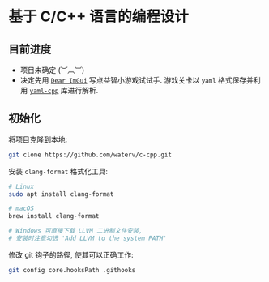 # 基于 C/C++ 语言的编程设计
## 目前进度
- 项目未确定 (︶︹︺)
- 决定先用 [`Dear ImGui`](https://github.com/ocornut/imgui) 写点益智小游戏试试手. 游戏关卡以 `yaml` 格式保存并利用 [`yaml-cpp`](https://github.com/jbeder/yaml-cpp) 库进行解析.

## 初始化
将项目克隆到本地:

```sh
git clone https://github.com/waterv/c-cpp.git
```

安装 `clang-format` 格式化工具:

```sh
# Linux
sudo apt install clang-format

# macOS
brew install clang-format

# Windows 可直接下载 LLVM 二进制文件安装,
# 安装时注意勾选 'Add LLVM to the system PATH'
```

修改 git 钩子的路径, 使其可以正确工作:

```sh
git config core.hooksPath .githooks
```
